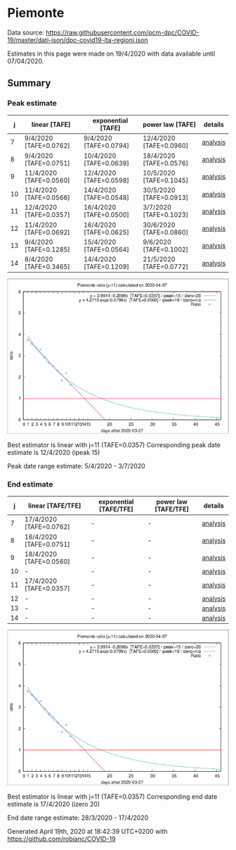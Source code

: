 # Piemonte


Data source: https://raw.githubusercontent.com/pcm-dpc/COVID-19/master/dati-json/dpc-covid19-ita-regioni.json

Estimates in this page were made on 19/4/2020 with data available until 07/04/2020.


## Summary 

### Peak estimate 
|j|linear [TAFE]|exponential [TAFE]|power law [TAFE]|details|
|---|----|-----------|---------|-------|
|7|9/4/2020 [TAFE=0.0762]|9/4/2020 [TAFE=0.0794]|12/4/2020 [TAFE=0.0960]|[analysis](COVID-19_piemonte_j7_2020-04-07.md)|
|8|9/4/2020 [TAFE=0.0751]|10/4/2020 [TAFE=0.0639]|18/4/2020 [TAFE=0.0576]|[analysis](COVID-19_piemonte_j8_2020-04-07.md)|
|9|11/4/2020 [TAFE=0.0560]|12/4/2020 [TAFE=0.0598]|10/5/2020 [TAFE=0.1045]|[analysis](COVID-19_piemonte_j9_2020-04-07.md)|
|10|11/4/2020 [TAFE=0.0566]|14/4/2020 [TAFE=0.0548]|30/5/2020 [TAFE=0.0913]|[analysis](COVID-19_piemonte_j10_2020-04-07.md)|
|11|12/4/2020 [TAFE=0.0357]|16/4/2020 [TAFE=0.0500]|3/7/2020 [TAFE=0.1023]|[analysis](COVID-19_piemonte_j11_2020-04-07.md)|
|12|11/4/2020 [TAFE=0.0692]|16/4/2020 [TAFE=0.0625]|30/6/2020 [TAFE=0.0860]|[analysis](COVID-19_piemonte_j12_2020-04-07.md)|
|13|9/4/2020 [TAFE=0.1285]|15/4/2020 [TAFE=0.0564]|9/6/2020 [TAFE=0.1002]|[analysis](COVID-19_piemonte_j13_2020-04-07.md)|
|14|8/4/2020 [TAFE=0.3465]|14/4/2020 [TAFE=0.1209]|21/5/2020 [TAFE=0.0772]|[analysis](COVID-19_piemonte_j14_2020-04-07.md)|

![best peak estimate](COVID-19_piemonte_j11_2020-04-07.png)

Best estimator is linear with j=11 (TAFE=0.0357)
Corresponding peak date estimate is 12/4/2020 (ipeak 15)


Peak date range estimate: 5/4/2020 - 3/7/2020

### End estimate 
|j|linear [TAFE/TFE]|exponential [TAFE/TFE]|power law [TAFE/TFE]|details|
|---|----|-----------|---------|-------|
|7|17/4/2020 [TAFE=0.0762]|-|-|[analysis](COVID-19_piemonte_j7_2020-04-07.md)|
|8|16/4/2020 [TAFE=0.0751]|-|-|[analysis](COVID-19_piemonte_j8_2020-04-07.md)|
|9|18/4/2020 [TAFE=0.0560]|-|-|[analysis](COVID-19_piemonte_j9_2020-04-07.md)|
|10|-|-|-|[analysis](COVID-19_piemonte_j10_2020-04-07.md)|
|11|17/4/2020 [TAFE=0.0357]|-|-|[analysis](COVID-19_piemonte_j11_2020-04-07.md)|
|12|-|-|-|[analysis](COVID-19_piemonte_j12_2020-04-07.md)|
|13|-|-|-|[analysis](COVID-19_piemonte_j13_2020-04-07.md)|
|14|-|-|-|[analysis](COVID-19_piemonte_j14_2020-04-07.md)|

![best zero estimate](COVID-19_piemonte_j11_2020-04-07.png)

Best estimator is linear with j=11 (TAFE=0.0357)
Corresponding end date estimate is 17/4/2020 (izero 20)


End date range estimate: 28/3/2020 - 17/4/2020

Generated April 19th, 2020 at 18:42:39 UTC+0200 with https://github.com/robianc/COVID-19
